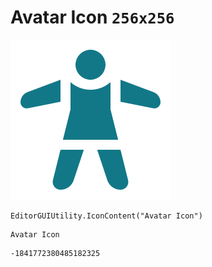 # Avatar Icon `256x256`
<img src="/img/Avatar%20Icon.png" width=256 height=256>

``` CSharp
EditorGUIUtility.IconContent("Avatar Icon")
```
```
Avatar Icon
```
```
-1841772380485182325
```
